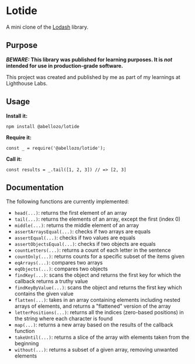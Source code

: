 # Lotide

A mini clone of the [Lodash](https://lodash.com) library.

## Purpose

**_BEWARE:_ This library was published for learning purposes. It is _not_ intended for use in production-grade software.**

This project was created and published by me as part of my learnings at Lighthouse Labs. 

## Usage

**Install it:**

`npm install @abellozo/lotide`

**Require it:**

`const _ = require('@abellozo/lotide');`

**Call it:**

`const results = _.tail([1, 2, 3]) // => [2, 3]`

## Documentation

The following functions are currently implemented:

* `head(...)`: returns the first element of an array
* `tail(...)`: returns the elements of an array, except the first (index 0)
* `middle(...)`: returns the middle element of an array
* `assertArraysEqual(...)`: checks if two arrays are equals
* `assertEqual(...)`: checks if two values are equals
* `assertObjectsEqual(...)`: checks if two objects are equals
* `countLetters(...)`: returns a count of each letter in the sentence
* `countOnly(...)`: returns counts for a specific subset of the items given
* `eqArrays(...)`: compares two arrays
* `eqObjects(...)`: compares two objects
* `findKey(...)`: scans the object and returns the first key for which the callback returns a truthy value
* `findKeyByValue(...)`: scans the object and returns the first key which contains the given value
* `flatten(...)`: takes in an array containing elements including nested arrays of elements, and returns a "flattened" version of the array
* `letterPositions(...)`: returns all the indices (zero-based positions) in the string where each character is found
* `map(...)`: returns a new array based on the results of the callback function
* `takeUntil(...)`: returns a slice of the array with elements taken from the beginning
* `without(...)`: returns a subset of a given array, removing unwanted elements